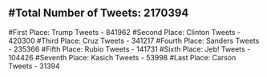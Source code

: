 #Total Number of Tweets: 2170394 
---
#First Place: Trump Tweets - 841962
#Second Place: Clinton Tweets - 420300
#Third Place: Cruz Tweets - 341217
#Fourth Place: Sanders Tweets - 235366
#Fifth Place: Rubio Tweets - 141731
#Sixth Place: Jeb! Tweets - 104426
#Seventh Place: Kasich Tweets - 53998
#Last Place: Carson Tweets - 31394
